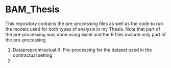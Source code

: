 # BAM_Thesis
This repository contains the pre-processing files as well as the code to run the models used for both types of analysis in my Thesis. 
Note that part of the pre-processing was done using excel and the R files include only part of the pre-processing. 
1. Dataprepcontractual.R: Pre-processing for the dataset used in the contractual setting
2. 
